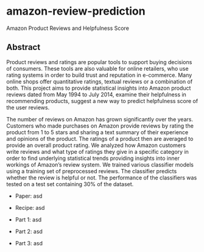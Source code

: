 # amazon-review-prediction
Amazon Product Reviews and Helpfulness Score
## Abstract

  Product reviews and ratings are popular tools to support buying decisions of consumers. These tools are also valuable for online retailers, who use rating systems in order to build trust and reputation in e-commerce. Many online shops offer quantitative ratings, textual reviews or a combination of both. This project aims to provide statistical insights into Amazon product reviews dated from May 1994 to July 2014, examine their helpfulness in recommending products, suggest a new way to predict helpfulness score of the user reviews.

  The number of reviews on Amazon has grown significantly over the years. Customers who made purchases on Amazon provide reviews by rating the product from 1 to 5 stars and sharing a text summary of their experience and opinions of the product. The ratings of a product then are averaged to provide an overall product rating. We analyzed how Amazon customers write reviews and what type of ratings they give in a specific category in order to find underlying statistical trends providing insights into inner workings of Amazon’s review system. We trained various classifier models using a training set of preprocessed reviews. The classifier predicts whether the review is helpful or not. The performance of the classifiers was tested on a test set containing 30% of the dataset.
 
- Paper: asd

- Recipe: asd

- Part 1: asd

- Part 2: asd

- Part 3: asd
